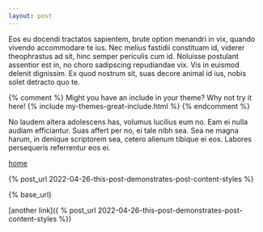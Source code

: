 ```yaml
---
layout: post
---
```


Eos eu docendi tractatos sapientem, brute option menandri in vix, quando vivendo accommodare te ius. Nec melius fastidii constituam id, viderer theophrastus ad sit, hinc semper periculis cum id. Noluisse postulant assentior est in, no choro sadipscing repudiandae vix. Vis in euismod delenit dignissim. Ex quod nostrum sit, suas decore animal id ius, nobis solet detracto quo te.

{% comment %}
Might you have an include in your theme? Why not try it here!
{% include my-themes-great-include.html %}
{% endcomment %}

No laudem altera adolescens has, volumus lucilius eum no. Eam ei nulla audiam efficiantur. Suas affert per no, ei tale nibh sea. Sea ne magna harum, in denique scriptorem sea, cetero alienum tibique ei eos. Labores persequeris referrentur eos ei.

[home](../index.md)

{% post_url 2022-04-26-this-post-demonstrates-post-content-styles  %}

{% base_url}

[another link]({ % post_url 2022-04-26-this-post-demonstrates-post-content-styles  %})
